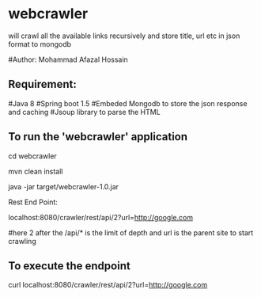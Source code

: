 # webcrawler
will crawl all the available links recursively and store title, url etc in json format to mongodb

#Author: Mohammad Afazal Hossain

## Requirement:
#Java 8
#Spring boot 1.5
#Embeded Mongodb to store the json response and caching
#Jsoup library to parse the HTML


## To run the 'webcrawler' application

cd webcrawler

mvn clean install

java -jar target/webcrawler-1.0.jar


Rest End Point:

localhost:8080/crawler/rest/api/2?url=http://google.com

#here 2 after the /api/* is the limit of depth and url is the parent site to start crawling

## To execute the endpoint

curl localhost:8080/crawler/rest/api/2?url=http://google.com

